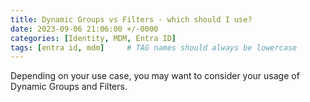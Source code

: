 ```yaml
---
title: Dynamic Groups vs Filters - which should I use?
date: 2023-09-06 21:06:00 +/-0000
categories: [Identity, MDM, Entra ID]
tags: [entra id, mdm]     # TAG names should always be lowercase
---
```


Depending on your use case, you may want to consider your usage of Dynamic Groups and Filters.
